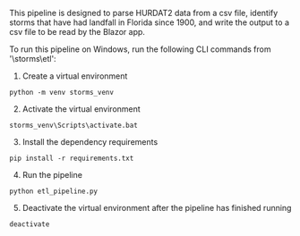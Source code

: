 This pipeline is designed to parse HURDAT2 data from a csv file, identify storms that have had landfall in Florida since 1900, and write the output to a csv file to be read by the Blazor app.

To run this pipeline on Windows, run the following CLI commands from '\storms\etl':
1. Create a virtual environment
```
python -m venv storms_venv
```
2. Activate the virtual environment
```
storms_venv\Scripts\activate.bat
```
3. Install the dependency requirements
```
pip install -r requirements.txt
```
4. Run the pipeline
```
python etl_pipeline.py
```
5. Deactivate the virtual environment after the pipeline has finished running
```
deactivate
```
